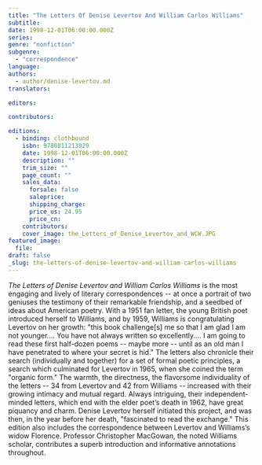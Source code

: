 ```yaml
---
title: "The Letters Of Denise Levertov And William Carlos Williams"
subtitle:
date: 1998-12-01T06:00:00.000Z
series:
genre: "nonfiction"
subgenre:
  - "correspondence"
language:
authors:
  - author/denise-levertov.md
translators:

editors:

contributors:

editions:
  - binding: clothbound
    isbn: 9780811213929
    date: 1998-12-01T06:00:00.000Z
    description: ""
    trim_size: ""
    page_count: ""
    sales_data:
      forsale: false
      saleprice:
      shipping_charge:
      price_us: 24.95
      price_cn:
    contributors:
    cover_image: the_Letters_of_Denise_Levertov_and_WCW.JPG
featured_image:
  file:
draft: false
_slug: the-letters-of-denise-levertov-and-william-carlos-williams
---
```


_The Letters of Denise Levertov and William Carlos Williams_ is the most engaging and lively of literary correspondences -- at once a portrait of two geniuses the testimony of their remarkable friendship, and a seedbed of ideas about American poetry. With a 1951 fan letter, the young British poet introduced herself to Williams, and by 1959, Williams is congratulating Levertov on her growth: "this book challenge[s] me so that I am glad I am not younger.... You have not always written so excellently.... I am going to read these first half-dozen poems -- maybe more -- until as an old man I have penetrated to where your secret is hid." The letters also chronicle their search (individually and together) for a set of formal poetic principles, a search which culminated for Levertov in 1965, when she coined the term "organic form." The warmth, the directness, the flavorsome individuality of the letters -- 34 from Levertov and 42 from Williams -- increased with their growing intimacy and mutual regard. Always intriguing, their independent-minded letters, which end with the elder poet’s death in 1962, have great piquancy and charm. Denise Levertov herself initiated this project, and was then, in the year before her death, "fascinated to read the exchange." This edition also includes the correspondence between Levertov and Williams’s widow Florence. Professor Christopher MacGowan, the noted Williams scholar, contributes a superb introduction and informative annotations throughout.

